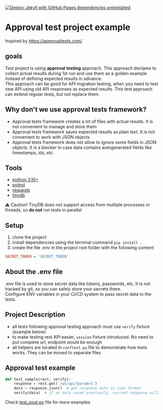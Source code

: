[![Deploy Jekyll with GitHub Pages dependencies preinstalled](https://github.com/infopulse-qa/API-Approval-Test-Project/actions/workflows/test.yml/badge.svg)](https://github.com/infopulse-qa/API-Approval-Test-Project/actions/workflows/test.yml)
# Approval test project example

Inspired by https://approvaltests.com/

## goals

Test project is using **approval testing** approach. This approach declares to collect actual results during 1st run and
use them as a golden example instead of defining expected results in advance.   
This approach can be good for API migration testing, when you need to test new API using old API responses as expected
results.
This test approach can extend regular tests, but not replace them.

## Why don't we use approval tests framework?

- Approval tests framework creates a lot of files with actual results. It is not convenient to manage and store them
- Approval tests framework saves expected results as plain text. It is not convenient to work with JSON objects
- Approval tests framework does not allow to ignore some fields in JSON objects. It is a blocker in case data contains
  autogenerated fields like timestamps, ids, etc.

## Tools

- [python 3.10+](https://www.python.org/)
- [pytest](https://docs.pytest.org/)
- [requests](https://pypi.org/project/requests/)
- [tinydb](https://tinydb.readthedocs.io/en/latest/)

⚠️ Caution! TinyDB does not support access from multiple processes or threads, so **do not** run tests in parallel

## Setup

1. clone the project
2. install dependencies using the terminal command `pip install .`
3. create the file .env in the project root folder with the following content:

```ini
SECRET_TOKEN = 'SECRET_TOKEN'
```

## About the .env file

.env file is used to store secret data like tokens, passwords, etc. It is not tracked by git, so you can safely store
your secrets there.  
Configure ENV variables in your CI/CD system to pass secret data to the tests.

## Project Description

- all tests following approval testing approach must use `verify` fixture (example below)
- to make testing rest API easier, `session` fixture introduced. No need to put complete url, endpoint would be enough
- all helpers are located in `conftest.py` file to demonstrate how tests works. They can be moved to separate files

## Approval test example

```python
def test_sample(rest, verify):
    response = rest.get('/ws/api?param=1')
    data = response.json()  # get response data in json format
    verify(data)  # if no data saved previously, current response will be saved and used to assert during next runs
```

Check [test_post.py](tests/test_posts.py) file for more examples
